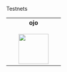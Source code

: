 
  Testnets 
  </i></h2>
  </div>
</div>

<table width="400px" align="center">
    <tbody>
        <tr valign="top">
			<td width="130px" align="center">
            <span><strong>ojo</strong></span><br><br />
            <a href="https://github.com/GalaxyNode/Testnets-guides/tree/main/ojo" target="_blank" rel="noopener noreferrer">
            <img height="80px" src="https://i.ibb.co/GfZ5vbc/h-Q4-S0c-A0-400x400.jpg">
            </td>
